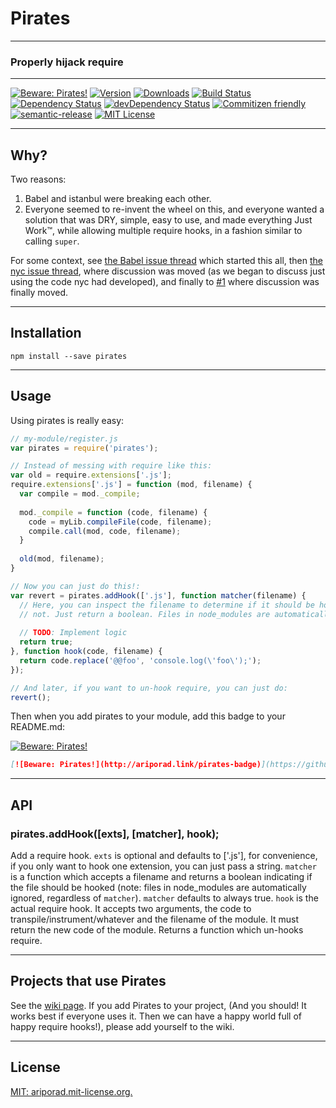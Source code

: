 # Pirates
---

### Properly hijack require

[//]: # "ProTip(tm): This is how you make a comment in markdown. Anything between the quotes is ignored."

---
[//]: # "I'm on the fence about having this here, as we don't actually use pirates"
[![Beware: Pirates!][pirates-badge]][pirates-link]
[![Version][version-badge]][npm-link]
[![Downloads][downloads-badge]][npm-link]
[![Build Status][build-badge]][build-link]
[![Dependency Status][deps-badge]][deps-link]
[![devDependency Status][devDeps-badge]][devDeps-link]
[![Commitizen friendly][cz-badge]][cz-link]
[![semantic-release][sr-badge]][sr-link]
[![MIT License][license-badge]][license-link]


[version-badge]: 	https://img.shields.io/npm/v/pirates.svg   "npm version"
[downloads-badge]: https://img.shields.io/npm/dm/pirates.svg "npm downloads"
[npm-link]:  http://npm.im/pirates                           "npm"

[license-badge]: https://img.shields.io/npm/l/express.svg    "MIT License"
[license-link]:  http://ariporad.mit-license.org             "MIT License"

[build-badge]: https://travis-ci.org/ariporad/pirates.svg                   "Travis CI Build Status"
[build-link]:  https://travis-ci.org/ariporad/pirates                       "Travis CI Build Status"

[deps-badge]: https://img.shields.io/david/ariporad/pirates.svg             "Dependency Status"
[deps-link]:  https://david-dm.org/ariporad/pirates                         "Dependency Status"

[devDeps-badge]: https://img.shields.io/david/dev/ariporad/pirates.svg      "devDependency Status"
[devDeps-link]:  https://david-dm.org/ariporad/pirates#info=devDependencies "devDependency Status"

[pirates-badge]: http://ariporad.link/pirates-badge "Beware: Pirates!"
[pirates-link]: https://github.com/ariporad/pirates "Beware: Pirates!"

[cz-badge]: https://img.shields.io/badge/commitizen-friendly-brightgreen.svg "Commitizen friendly"
[cz-link]: http://commitizen.github.io/cz-cli/                               "Commitizen friendly"

[sr-badge]: https://img.shields.io/badge/%20%20%F0%9F%93%A6%F0%9F%9A%80-semantic--release-e10079.svg
[sr-link]: https://github.com/semantic-release/semantic-release

[//]: # "This comes last, as it's really long"
[//]: # "These are currently disabled"
[coverage-badge]: https://coveralls.io/repos/ariporad/pirates/badge.svg?branch=master&service=github "Code Coverage"
[coverage-link]: https://coveralls.io/github/ariporad/pirates?branch=master                          "Code Coverage"

---

## Why?

Two reasons:
1. Babel and istanbul were breaking each other.
2. Everyone seemed to re-invent the wheel on this, and everyone wanted a solution that was DRY, simple, easy to use, 
and made everything Just Work™, while allowing multiple require hooks, in a fashion similar to calling `super`.

For some context, see [the Babel issue thread][] which started this all, then [the nyc issue thread][], where 
discussion was moved (as we began to discuss just using the code nyc had developed), and finally to [#1][issue-1] 
where discussion was finally moved.

[the Babel issue thread]: https://github.com/babel/babel/pull/3062 "Babel Issue Thread"
[the nyc issue thread]: https://github.com/bcoe/nyc/issues/70 "NYC Issue Thread"
[issue-1]: https://github.com/ariporad/pirates/issues/1 "Issue #1"

---

## Installation

    npm install --save pirates

---

## Usage

Using pirates is really easy:
```javascript
// my-module/register.js
var pirates = require('pirates');

// Instead of messing with require like this:
var old = require.extensions['.js'];
require.extensions['.js'] = function (mod, filename) {
  var compile = mod._compile;
  
  mod._compile = function (code, filename) {
    code = myLib.compileFile(code, filename);
    compile.call(mod, code, filename);
  }
  
  old(mod, filename);
}

// Now you can just do this!:
var revert = pirates.addHook(['.js'], function matcher(filename) {
  // Here, you can inspect the filename to determine if it should be hooked or 
  // not. Just return a boolean. Files in node_modules are automatically ignored.
  
  // TODO: Implement logic
  return true;
}, function hook(code, filename) {
  return code.replace('@@foo', 'console.log(\'foo\');');
});

// And later, if you want to un-hook require, you can just do:
revert();
```

Then when you add pirates to your module, add this badge to your README.md:

[![Beware: Pirates!](http://ariporad.link/pirates-badge)](https://github.com/ariporad/pirates "Beware: Pirates!")

```markdown
[![Beware: Pirates!](http://ariporad.link/pirates-badge)](https://github.com/ariporad/pirates "Beware: Pirates!")
```

---

## API

### pirates.addHook([exts], [matcher], hook);
Add a require hook. `exts` is optional and defaults to ['.js'], for convenience, if you only want to hook one extension,
you can just pass a string. `matcher` is a function which accepts a filename and returns a boolean indicating if the 
file should be hooked (note: files in node_modules are automatically ignored, regardless of `matcher`). `matcher` 
defaults to always true. `hook` is the actual require hook. It accepts two arguments, the code to 
transpile/instrument/whatever and the filename of the module. It must return the new code of the module. Returns a 
function which un-hooks require.


---

## Projects that use Pirates

See the [wiki page](https://github.com/ariporad/pirates/wiki/Projects-using-Pirates). If you add Pirates to your project,
(And you should! It works best if everyone uses it. Then we can have a happy world full of happy require hooks!), please
add yourself to the wiki.

---

## License

[MIT: ariporad.mit-license.org.](http://ariporad.mit-license.org)
